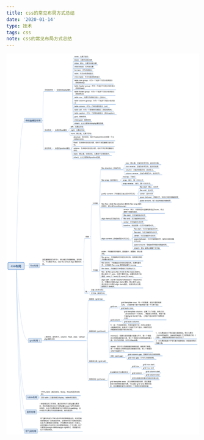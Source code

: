 ```yaml
---
title: css的常见布局方式总结
date: '2020-01-14'
type: 技术
tags: css
note: css的常见布局方式总结
---
```

<img src="../../images/css布局.png">

